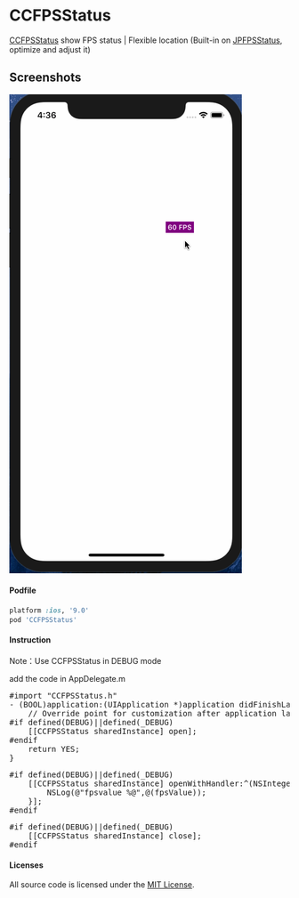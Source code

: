 # CCFPSStatus

[CCFPSStatus](https://github.com/ccworld1000/CCFPSStatus) show FPS status | Flexible location (Built-in on [JPFPSStatus](https://github.com/joggerplus/JPFPSStatus), optimize and adjust it)



## Screenshots

![CCFPSStatus fps](https://github.com/ccworld1000/CCFPSStatus/blob/master/fps.gif?raw=true)



#### Podfile

```ruby
platform :ios, '9.0'
pod 'CCFPSStatus'
```

#### Instruction
Note：Use CCFPSStatus in DEBUG mode

add the code in AppDelegate.m    

<pre>
#import "CCFPSStatus.h"
- (BOOL)application:(UIApplication *)application didFinishLaunchingWithOptions:(NSDictionary *)launchOptions {
    // Override point for customization after application launch.
#if defined(DEBUG)||defined(_DEBUG)
    [[CCFPSStatus sharedInstance] open];
#endif
    return YES;
}
</pre>

<pre>
#if defined(DEBUG)||defined(_DEBUG)
	[[CCFPSStatus sharedInstance] openWithHandler:^(NSInteger fpsValue) {
		NSLog(@"fpsvalue %@",@(fpsValue));
	}];
#endif
</pre>


<pre>
#if defined(DEBUG)||defined(_DEBUG)
    [[CCFPSStatus sharedInstance] close];
#endif
</pre>

#### Licenses

All source code is licensed under the [MIT License](https://github.com/ccworld1000/CCFPSStatus/blob/master/LICENSE).
